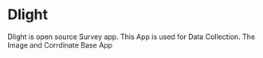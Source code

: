 # Dlight
Dlight is open source Survey app. This App is used for Data Collection. The Image  and Corrdinate Base App
